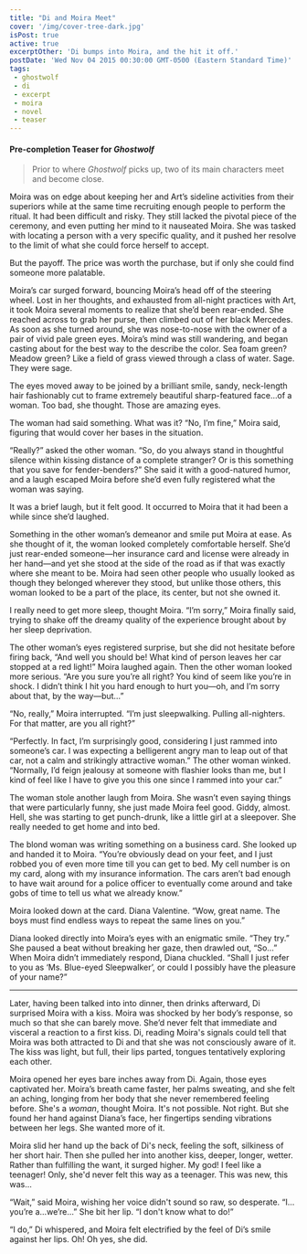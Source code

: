```yaml
---
title: "Di and Moira Meet"
cover: '/img/cover-tree-dark.jpg'
isPost: true
active: true
excerptOther: 'Di bumps into Moira, and the hit it off.'
postDate: 'Wed Nov 04 2015 00:30:00 GMT-0500 (Eastern Standard Time)'
tags:
 - ghostwolf
 - di
 - excerpt
 - moira
 - novel
 - teaser
---
```


#### Pre-completion Teaser for *Ghostwolf*

> Prior to where *Ghostwolf* picks up, two of its main characters meet and become close.

Moira was on edge about keeping her and Art’s sideline activities from their superiors while at the same time recruiting enough people to perform the ritual. It had been difficult and risky.  They still lacked the pivotal piece of the ceremony, and even putting her mind to it nauseated Moira.  She was tasked with locating a person with a very specific quality, and it pushed her resolve to the limit of what she could force herself to accept.

But the payoff. The price was worth the purchase, but if only she could find someone more palatable.

Moira’s car surged forward, bouncing Moira’s head off of the steering wheel. Lost in her thoughts, and exhausted from all-night practices with Art, it took Moira several moments to realize that she’d been rear-ended. She reached across to grab her purse, then climbed out of her black Mercedes. As soon as she turned around, she was nose-to-nose with the owner of a pair of vivid pale green eyes. Moira’s mind was still wandering, and began casting about for the best way to the describe the color. Sea foam green? Meadow green? Like a field of grass viewed through a class of water. Sage. They were sage.

The eyes moved away to be joined by a brilliant smile, sandy, neck-length hair fashionably cut to frame extremely beautiful sharp-featured face…of a woman. Too bad, she thought. Those are amazing eyes.

The woman had said something. What was it? “No, I’m fine,” Moira said, figuring that would cover her bases in the situation.

“Really?” asked the other woman. “So, do you always stand in thoughtful silence within kissing distance of a complete stranger? Or is this something that you save for fender-benders?” She said it with a good-natured humor, and a laugh escaped Moira before she’d even fully registered what the woman was saying.

It was a brief laugh, but it felt good. It occurred to Moira that it had been a while since she’d laughed.

Something in the other woman’s demeanor and smile put Moira at ease. As she thought of it, the woman looked completely comfortable herself. She’d just rear-ended someone—her insurance card and license were already in her hand—and yet she stood at the side of the road as if that was exactly where she meant to be. Moira had seen other people who  usually looked as though they belonged wherever they stood, but unlike those others, this woman looked to be a part of the place, its center, but not she owned it.

I really need to get more sleep, thought Moira. “I’m sorry,” Moira finally said, trying to shake off the dreamy quality of the experience brought about by her sleep deprivation.

The other woman’s eyes registered surprise, but she did not hesitate before firing back, “And well you should be! What kind of person leaves her car stopped at a red light!” Moira laughed again. Then the other woman looked more serious. “Are you sure you’re all right? You kind of seem like you’re in shock. I didn’t think I hit you hard enough to hurt you—oh, and I’m sorry about that, by the way—but…”

“No, really,” Moira interrupted. “I’m just sleepwalking. Pulling all-nighters. For that matter, are you all right?”

“Perfectly. In fact, I’m surprisingly good, considering I just rammed into someone’s car. I was expecting a belligerent angry man to leap out of that car, not a calm and strikingly attractive woman.” The other woman winked. “Normally, I’d feign jealousy at someone with flashier looks than me, but I kind of feel like I have to give you this one since I rammed into your car.”

The woman stole another laugh from Moira. She wasn’t even saying things that were particularly funny, she just made Moira feel good. Giddy, almost. Hell, she was starting to get punch-drunk, like a little girl at a sleepover. She really needed to get home and into bed.

The blond woman was writing something on a business card. She looked up and handed it to Moira. “You’re obviously dead on your feet, and I just robbed you of even more time till you can get to bed. My cell number is on my card, along with my insurance information. The cars aren’t bad enough to have wait around for a police officer to eventually come around and take gobs of time to tell us what we already know.”

Moira looked down at the card. Diana Valentine. “Wow, great name. The boys must find endless ways to repeat the same lines on you.”

Diana looked directly into Moira’s eyes with an enigmatic smile. “They try.” She paused a beat without breaking her gaze, then drawled out, “So…” When Moira didn’t immediately respond, Diana chuckled. “Shall I just refer to you as ‘Ms. Blue-eyed Sleepwalker’, or could I possibly have the pleasure of your name?”

---

Later, having been talked into into dinner, then drinks afterward, Di surprised Moira with a  kiss. Moira was shocked by her body’s response, so much so that she can barely move. She’d never felt that immediate and visceral a reaction to a first kiss. Di, reading Moira's signals could tell that Moira was both attracted to Di and that she was not consciously aware of it. The kiss was light, but full, their lips parted, tongues tentatively exploring each other.

Moira opened her eyes bare inches away from Di. Again, those eyes captivated her. Moira’s breath came faster, her palms sweating, and she felt an aching, longing from her body that she never remembered feeling before. She's a *woman*, thought Moira. It's not possible. Not right. But she found her hand against Diana’s face, her fingertips sending vibrations between her legs. She wanted more of it.

Moira slid her hand up the back of Di's neck, feeling the soft, silkiness of her short hair. Then she pulled her into another kiss, deeper, longer, wetter. Rather than fulfilling the want, it surged higher. My god! I feel like a teenager! Only, she'd never felt this way as a teenager. This was new, this was…

“Wait,” said Moira, wishing her voice didn't sound so raw, so desperate. “I…you’re a…we’re…” She bit her lip. “I don't know what to do!”

“I do,” Di whispered, and Moira felt electrified by the feel of Di’s smile against her lips.
Oh! Oh yes, she did.